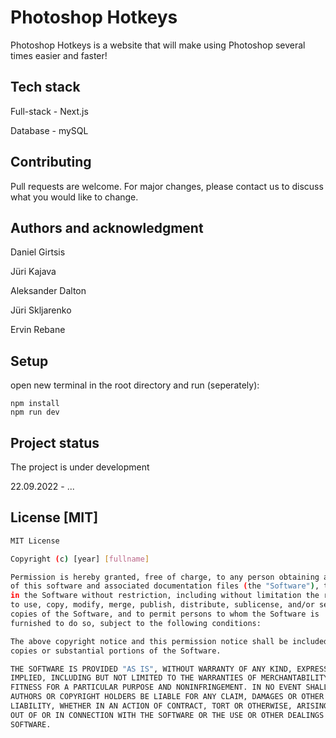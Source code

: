 # Photoshop Hotkeys
Photoshop Hotkeys is a website that will make using Photoshop several times easier and faster!


## Tech stack

Full-stack - Next.js

Database - mySQL


## Contributing
Pull requests are welcome. For major changes, please contact us to discuss what you would like to change.


## Authors and acknowledgment

Daniel Girtsis

Jüri Kajava

Aleksander Dalton

Jüri Skljarenko

Ervin Rebane

## Setup

open new terminal in the root directory and run (seperately):
```
npm install
npm run dev
```

## Project status
The project is under development

22.09.2022 - ...


## License [MIT]
```bash
MIT License

Copyright (c) [year] [fullname]

Permission is hereby granted, free of charge, to any person obtaining a copy
of this software and associated documentation files (the "Software"), to deal
in the Software without restriction, including without limitation the rights
to use, copy, modify, merge, publish, distribute, sublicense, and/or sell
copies of the Software, and to permit persons to whom the Software is
furnished to do so, subject to the following conditions:

The above copyright notice and this permission notice shall be included in all
copies or substantial portions of the Software.

THE SOFTWARE IS PROVIDED "AS IS", WITHOUT WARRANTY OF ANY KIND, EXPRESS OR
IMPLIED, INCLUDING BUT NOT LIMITED TO THE WARRANTIES OF MERCHANTABILITY,
FITNESS FOR A PARTICULAR PURPOSE AND NONINFRINGEMENT. IN NO EVENT SHALL THE
AUTHORS OR COPYRIGHT HOLDERS BE LIABLE FOR ANY CLAIM, DAMAGES OR OTHER
LIABILITY, WHETHER IN AN ACTION OF CONTRACT, TORT OR OTHERWISE, ARISING FROM,
OUT OF OR IN CONNECTION WITH THE SOFTWARE OR THE USE OR OTHER DEALINGS IN THE
SOFTWARE.
```

